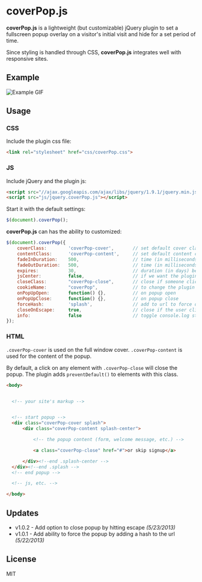 # coverPop.js

**coverPop.js** is a lightweight (but customizable) jQuery plugin to set a fullscreen popup overlay on a visitor's initial visit and hide for a set period of time.

Since styling is handled through CSS, **coverPop.js** integrates well with responsive sites.

## Example

![Example GIF](https://dl.dropboxusercontent.com/u/9008516/Screencast-2013.05.22-21.57.gif)

## Usage

### CSS

Include the plugin css file:

```html
<link rel="stylesheet" href="css/coverPop.css">
```

### JS

Include jQuery and the plugin js:

```html
<script src="//ajax.googleapis.com/ajax/libs/jquery/1.9.1/jquery.min.js"></script>
<script src="js/jquery.coverPop.js"></script>
```

Start it with the default settings:

```javascript
$(document).coverPop();
```

**coverPop.js** can has the ability to customized:

```javascript
$(document).coverPop({
    coverClass:        'coverPop-cover',       // set default cover class
    contentClass:      'coverPop-content',     // set default content class
    fadeInDuration:    500,                    // time (in milliseconds) to fade in
    fadeOutDuration:   500,                    // time (in milliseconds) to fade out
    expires:           30,                     // duration (in days) before it pops up again
    jsCenter:          false,                  // if we want the plugin to center the middle box with js (nasty and unrecommended)
    closeClass:        "coverPop-close",       // close if someone clicks an element with this class
    cookieName:        "coverPop",             // to change the plugin cookie name
    onPopUpOpen:       function() {},          // on popup open
    onPopUpClose:      function() {},          // on popup close
    forceHash:         'splash',               // add to url to force display of popup (e.g. http://yourdomain.com/#splash)
    closeOnEscape:     true,                   // close if the user clicks escape
    info:              false                   // toggle console.log statements
});
```

### HTML

`.coverPop-cover` is used on the full window cover. `.coverPop-content` is used for the content of the popup.

By default, a click on any element with `.coverPop-close` will close the popup. The plugin adds `preventDefault()` to elements with this class.

```html
<body>


  <!-- your site's markup -->


  <!-- start popup -->
  <div class="coverPop-cover splash">
      <div class="coverPop-content splash-center">

          <!-- the popup content (form, welcome message, etc.) -->

          <a class="coverPop-close" href="#">or skip signup</a>

      </div><!--end .splash-center -->
  </div><!--end .splash -->
  <!-- end popup -->

  <!-- js, etc. -->

</body>
```

## Updates

* v1.0.2 - Add option to close popup by hitting escape *(5/23/2013)*
* v1.0.1 - Add ability to force the popup by adding a hash to the url *(5/22/2013)*


## License

MIT